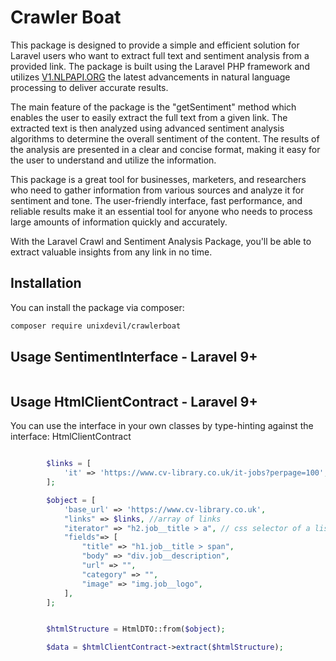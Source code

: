 # Crawler Boat


This package is designed to provide a simple and efficient solution for Laravel users who want to extract full text and sentiment analysis from a provided link.
The package is built using the Laravel PHP framework and utilizes [V1.NLPAPI.ORG](https://v1.nlpapi.org/docs) the latest advancements in natural language processing to deliver accurate results.

The main feature of the package is the "getSentiment" method which enables the user to easily extract the full text from a given link.
The extracted text is then analyzed using advanced sentiment analysis algorithms to determine the overall sentiment of the content.
The results of the analysis are presented in a clear and concise format, making it easy for the user to understand and utilize the information.

This package is a great tool for businesses, marketers, and researchers who need to gather information from various sources and analyze it for sentiment and tone.
The user-friendly interface, fast performance, and reliable results make it an essential tool for anyone who needs to process large amounts of information quickly and accurately.

With the Laravel Crawl and Sentiment Analysis Package, you'll be able to extract valuable insights from any link in no time.

## Installation

You can install the package via composer:

```bash
composer require unixdevil/crawlerboat
```

## Usage SentimentInterface -  Laravel 9+

```php

```

## Usage HtmlClientContract -  Laravel 9+

You can use the interface in your own classes by type-hinting against the interface: HtmlClientContract


```php

        $links = [
            'it' => 'https://www.cv-library.co.uk/it-jobs?perpage=100',
        ];

        $object = [
            'base_url' => 'https://www.cv-library.co.uk',
            "links" => $links, //array of links
            "iterator" => "h2.job__title > a", // css selector of a list of links to crawl
            "fields"=> [
                "title" => "h1.job__title > span",
                "body" => "div.job__description",
                "url" => "",
                "category" => "",
                "image" => "img.job__logo",
            ],
        ];


        $htmlStructure = HtmlDTO::from($object);

        $data = $htmlClientContract->extract($htmlStructure);
```
